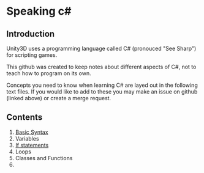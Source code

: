 # Speaking c#

## Introduction

Unity3D uses a programming language called C# (pronouced "See Sharp") for scripting games.

This github was created to keep notes about different aspects of C#, not to teach how to program on its own.

Concepts you need to know when learning C# are layed out in the following text files. 
If you would like to add to these you may make an issue on github (linked above) or create a merge request.


## Contents

1. [Basic Syntax](https://github.com/CapelaGames/csProgrammingBasics/blob/main/syntax.md)
2. Variables
3. [If statements](https://github.com/CapelaGames/csProgrammingBasics/blob/main/if.md)
4. Loops
5. Classes and Functions
6. 

